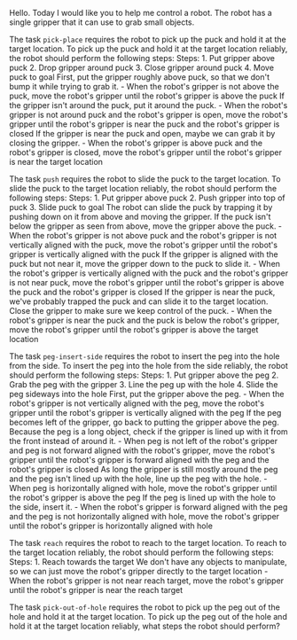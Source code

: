 Hello. Today I would like you to help me control a robot. The robot has a single gripper that it can use to grab small objects.


The task `pick-place` requires the robot to pick up the puck and hold it at the target location.
To pick up the puck and hold it at the target location reliably, the robot should perform the following steps:
    Steps:  1. Put gripper above puck  2. Drop gripper around puck  3. Close gripper around puck  4. Move puck to goal
    First, put the gripper roughly above puck, so that we don't bump it while trying to grab it.
    - When the robot's gripper is not above the puck, move the robot's gripper until the robot's gripper is above the puck
    If the gripper isn't around the puck, put it around the puck.
    - When the robot's gripper is not around puck and the robot's gripper is open, move the robot's gripper until the robot's gripper is near the puck and the robot's gripper is closed
    If the gripper is near the puck and open, maybe we can grab it by closing the gripper.
    - When the robot's gripper is above puck and the robot's gripper is closed, move the robot's gripper until the robot's gripper is near the target location

The task `push` requires the robot to slide the puck to the target location.
To slide the puck to the target location reliably, the robot should perform the following steps:
    Steps:  1. Put gripper above puck  2. Push gripper into top of puck  3. Slide puck to goal
    The robot can slide the puck by trapping it by pushing down on it from above and moving the gripper. If the puck isn't below the gripper as seen from above, move the gripper above the puck.
    - When the robot's gripper is not above puck and the robot's gripper is not vertically aligned with the puck, move the robot's gripper until the robot's gripper is vertically aligned with the puck
    If the gripper is aligned with the puck but not near it, move the gripper down to the puck to slide it.
    - When the robot's gripper is vertically aligned with the puck and the robot's gripper is not near puck, move the robot's gripper until the robot's gripper is above the puck and the robot's gripper is closed
    If the gripper is near the puck, we've probably trapped the puck and can slide it to the target location. Close the gripper to make sure we keep control of the puck.
    - When the robot's gripper is near the puck and the puck is below the robot's gripper, move the robot's gripper until the robot's gripper is above the target location

The task `peg-insert-side` requires the robot to insert the peg into the hole from the side.
To insert the peg into the hole from the side reliably, the robot should perform the following steps:
    Steps:  1. Put gripper above the peg  2. Grab the peg with the gripper  3. Line the peg up with the hole  4. Slide the peg sideways into the hole
    First, put the gripper above the peg.
    - When the robot's gripper is not vertically aligned with the peg, move the robot's gripper until the robot's gripper is vertically aligned with the peg
    If the peg becomes left of the gripper, go back to putting the gripper above the peg. Because the peg is a long object, check if the gripper is lined up with it from the front instead of around it.
    - When peg is not left of the robot's gripper and peg is not forward aligned with the robot's gripper, move the robot's gripper until the robot's gripper is forward aligned with the peg and the robot's gripper is closed
    As long the gripper is still mostly around the peg and the peg isn't lined up with the hole, line up the peg with the hole.
    - When peg is horizontally aligned with hole, move the robot's gripper until the robot's gripper is above the peg
    If the peg is lined up with the hole to the side, insert it.
    - When the robot's gripper is forward aligned with the peg and the peg is not horizontally aligned with hole, move the robot's gripper until the robot's gripper is horizontally aligned with hole

The task `reach` requires the robot to reach to the target location.
To reach to the target location reliably, the robot should perform the following steps:
    Steps:  1. Reach towards the target
    We don't have any objects to manipulate, so we can just move the robot's gripper directly to the target location
    - When the robot's gripper is not near reach target, move the robot's gripper until the robot's gripper is near the reach target

The task `pick-out-of-hole` requires the robot to pick up the peg out of the hole and hold it at the target location.
To pick up the peg out of the hole and hold it at the target location reliably, what steps the robot should perform?